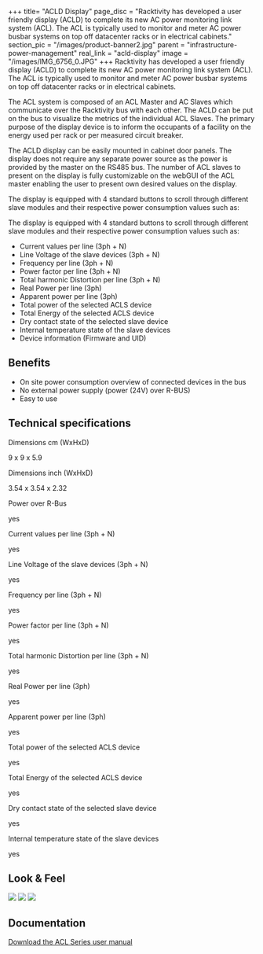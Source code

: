 +++
title= "ACLD Display"
page_disc = "Racktivity has developed a user friendly display (ACLD) to complete its new AC power monitoring link system (ACL). The ACL is typically used to monitor and meter AC power busbar systems on top off datacenter racks or in electrical cabinets."
section_pic = "/images/product-banner2.jpg"
parent = "infrastructure-power-management"
real_link = "acld-display"
image = "/images/IMG_6756_0.JPG"
+++
Racktivity has developed a user friendly display (ACLD) to complete its new AC power monitoring link system (ACL). The ACL is typically used to monitor and meter AC power busbar systems on top off datacenter racks or in electrical cabinets.

The ACL system is composed of an ACL Master and AC Slaves which communicate over the Racktivity bus with each other. The ACLD can be put on the bus to visualize the metrics of the individual ACL Slaves. The primary purpose of the display device is to inform the occupants of a facility on the energy used per rack or per measured circuit breaker.

The ACLD display can be easily mounted in cabinet door panels. The display does not require any separate power source as the power is provided by the master on the RS485 bus. The number of ACL slaves to present on the display is fully customizable on the webGUI of the ACL master enabling the user to present own desired values on the display.

The display is equipped with 4 standard buttons to scroll through different slave modules and their respective power consumption values such as:



The display is equipped with 4 standard buttons to scroll through different slave modules and their respective power consumption values such as:

-   Current values per line (3ph + N)
-   Line Voltage of the slave devices (3ph + N)
-   Frequency per line (3ph + N)
-   Power factor per line (3ph + N)
-   Total harmonic Distortion per line (3ph + N)
-   Real Power per line (3ph)
-   Apparent power per line (3ph)
-   Total power of the selected ACLS device
-   Total Energy of the selected ACLS device
-   Dry contact state of the selected slave device
-   Internal temperature state of the slave devices
-   Device information (Firmware and UID)



Benefits
--------

-   On site power consumption overview of connected devices in the bus
-   No external power supply (power (24V) over R-BUS)
-   Easy to use

Technical specifications
------------------------

Dimensions cm (WxHxD)

9 x 9 x 5.9

Dimensions inch (WxHxD)

3.54 x 3.54 x 2.32

Power over R-Bus

yes

Current values per line (3ph + N)

yes

Line Voltage of the slave devices (3ph + N)

yes

Frequency per line (3ph + N)

yes

Power factor per line (3ph + N)

yes

Total harmonic Distortion per line (3ph + N)

yes

Real Power per line (3ph)

yes

Apparent power per line (3ph)

yes

Total power of the selected ACLS device

yes

Total Energy of the selected ACLS device

yes

Dry contact state of the selected slave device

yes

Internal temperature state of the slave devices

yes

Look & Feel
-----------

<a href="/images/IMG_6756_0.JPG" class="fancybox link">![](/images/IMG_6756_0.JPG)</a>
<a href="/images/IMG_9174.jpg" class="fancybox link">![](/images/IMG_9174.jpg)</a>
<a href="/images/IMG_9169.jpg" class="fancybox link">![](/images/IMG_9169.jpg)</a>


Documentation
-------------

[Download the ACL Series user manual](/pdf/ACL%20Series%20-%20User%20Manual_9.pdf "ACL Series - User Manual.pdf")